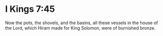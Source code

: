 # I Kings 7:45

Now the pots, the shovels, and the basins, all these vessels in the house of the Lord, which Hiram made for King Solomon, were of burnished bronze.
